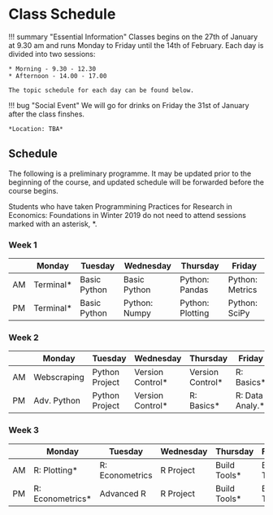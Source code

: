 # Class Schedule

!!! summary "Essential Information"
    Classes begins on the 27th of January at 9.30 am and runs Monday to Friday until the 14th of February.
    Each day is divided into two sessions:

    * Morning - 9.30 - 12.30
    * Afternoon - 14.00 - 17.00

    The topic schedule for each day can be found below.

!!! bug "Social Event"
    We will go for drinks on Friday the 31st of January after the class finshes.

    *Location: TBA*

## Schedule

The following is a preliminary programme.
It may be updated prior to the beginning of the course, and updated schedule will be forwarded before the course begins.

Students who have taken Programmining Practices for Research in Economics: Foundations in Winter 2019 do not need to attend sessions marked with an asterisk, *.

### Week 1

  |              |  Monday         |       Tuesday       |       Wednesday         |      Thursday      |     Friday     |
  | -----------  |-----------------| ------------------- | ------------------------|--------------------| ---------------|
  | AM           |  Terminal*      |  Basic Python       |  Basic Python           | Python: Pandas     | Python: Metrics |
  | PM           |  Terminal*      |  Basic Python       | Python: Numpy           | Python: Plotting   | Python: SciPy   |


### Week 2
  |              |  Monday         |       Tuesday       |       Wednesday         |      Thursday      |     Friday     |
  | -----------  |-----------------| ------------------- | ------------------------|--------------------| ---------------|
  | AM           | Webscraping      | Python Project     |   Version Control*      | Version Control*    | R: Basics*      |
  | PM           |  Adv. Python     | Python Project     |  Version Control*       | R: Basics*          | R: Data Analy.* |

### Week 3
  |              |  Monday         |       Tuesday       |       Wednesday         |      Thursday      |     Friday     |
  | -----------  |-----------------| ------------------- | ------------------------|--------------------| ---------------|
  | AM           | R: Plotting*     | R: Econometrics    | R Project               |  Build Tools*       |  Build Tools |
  | PM           | R: Econometrics* | Advanced R         | R Project               |  Build Tools*       |  Build Tools  |
